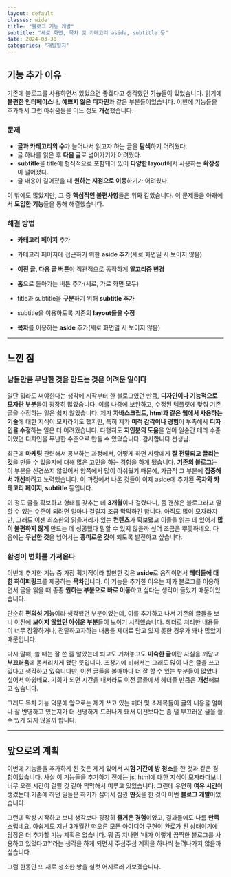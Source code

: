 ```yaml
---
layout: default
classes: wide
title: "블로그 기능 개발"
subtitle: "세로 화면, 목차 및 카테고리 aside, subtitle 등"
date: 2024-03-30
categories: "개발일지"
---
```


## 기능 추가 이유

기존에 블로그를 사용하면서 있었으면 좋겠다고 생각했던 **기능**들이 있었습니다. 읽기에 **불편한 인터페이스**나, **예쁘지 않은 디자인**과 같은 부분들이었습니다. 이번에 기능들을 추가해서 그런 아쉬움들을  어느 정도 **개선**했습니다.

### 문제

* **글과 카테고리의 수**가 늘어나서 읽고자 하는 글을 **탐색**하기 어려웠다.
* 글 하나를 읽은 후 **다음 글**로 넘어가기가 어려웠다.
* **subtitle**을 title에 형식적으로 포함돼어 있어 **다양한 layout**에서 사용하는 **확장성**이 떨어졌다.
* 글 내용이 길어졌을 때 **원하는 지점으로 이동**하기가 어려웠다.

이 밖에도 많았지만, 그 중 **핵심적인 불편사항**들은 위와 같았습니다. 이 문제들을 아래에서 **도입한 기능**들을 통해 해결했습니다.

### 해결 방법

* **카테고리 페이지** 추가
* 카테고리 페이지에 접근하기 위한 **aside 추가**(세로 화면일 시 보이지 않음)

* **이전 글, 다음 글 버튼**이 직관적으로 동작하게 **알고리즘 변경**
* **홈**으로 돌아가는 버튼 추가(세로, 가로 화면 모두)

* title과 subtitle을 **구분**하기 위해 **subtitle 추가**
* subtitle을 이용하도록 기존의 **layout들을 수정**

* **목차**를 이용하는 **aside** 추가(세로 화면일 시 보이지 않음)

---

## 느낀 점

### 남들만큼 무난한 것을 만드는 것은 어려운 일이다

일단 뭐라도 써야한다는 생각에 시작부터 한 블로그였던 만큼, **디자인이나 기능적으로 모자란 부분**들이 굉장히 많았습니다. 이를 나중에 보완하고, 수정된 템플릿에 맞춰 기존 글을 수정하는 일은 쉽지 않았습니다. 제가 **자바스크립트, html과 같은 웹에서 사용하는 기술**에 대한 지식이 모자라기도 했지만, 특히 제가 **미적 감각이나 경험**이 부족해서 **디자인을 수정**하는 일은 더 어려웠습니다. 다행히도 **지인분의 도움**을 얻어 일순간 테러 수준이었던 디자인을 무난한 수준으로 만들 수 있었습니다. 감사합니다 선생님.

최근에 **마케팅** 관련해서 공부하는 과정에서, 어떻게 하면 사람에게 **잘 전달되고 끌리는 것**을 만들 수 있을지에 대해 많은 고민을 하는 경험을 하게 됐습니다. **기존의 블로그**는 이 부분을 신경쓰지 않았어서 양쪽에서 많이 아쉬웠기 때문에, 가급적 그 부분에 **집중해서 개선**하려고 노력했습니다. 이 과정에서 나온 것들이 이제 aside에 추가된 **목차와 카테고리 페이지, subtitle** 등입니다.

이 정도 글을 확보하고 형태를 갖추는 데 **3개월**이나 걸렸다니, 좀 괜찮은 블로그라고 말할 수 있는 수준이 되려면 얼마나 걸릴지 조금 막막하긴 합니다. 아직도 많이 모자라지만, 그래도 이젠 최소한의 읽을거리가 있는 **컨텐츠**가 확보됐고 이들을 읽는 데 있어서 **많이 불편하지 않게** 만드는 데 성공했다 말할 수 있지 않을까 싶어 조금은 뿌듯하네요. 다음에는 **무난한 것**을 넘어서는 **흥미로운 것**이 되도록 발전하고 싶습니다.

### 환경이 변화를 가져온다

이번에 추가한 기능 중 가장 획기적이라 할만한 것은 **aside**로 움직이면서 **헤더들에 대한 하이퍼링크**를 제공하는 **목차**입니다. 이 기능을 추가한 이유는 제가 블로그를 이용하면서 글을 읽을 때 종종 **원하는 부분으로 바로 이동**하고 싶다는 생각이 들었기 때문이었습니다.

단순히 **편의성 기능**이라 생각했던 부분이었는데, 이를 추가하고 나서 기존의 글들을 보니 이전에 **보이지 않았던 아쉬운 부분**들이 보이기 시작했습니다. 헤더로 처리한 내용들이 너무 장황하거나, 전달하고자하는 내용을 제대로 담고 있지 못한 경우가 꽤나 많았기 때문입니다.

다시 말해, 쓸 때는 잘 쓴 줄 알았는데 퇴고도 거쳐놓고도 **미숙한 글**이란 사실을 깨닫고 **부끄러움**에 몸서리치게 됐단 뜻입니다. 초창기에 비해서는 그래도 많이 나은 글을 쓰고 있다고 생각하고 있습니다만, 이전 글들을 볼때마다 더 잘 할 수 있는 부분들이 많았다 싶어서 아쉽네요. 기회가 되면 시간을 내서라도 이전 글들에서 헤더들 만큼은 **개선**해보고 싶습니다.

그래도 목차 기능 덕분에 앞으로는 제가 쓰고 있는 헤더 및 소제목들이 글의 내용을 얼마나 잘 반영하고 있는지가 더 선명하게 드러나게 돼서 이전보다는 좀 덜 부끄러운 글을 쓸 수 있게 되지 않을까 합니다.

---

## 앞으로의 계획

이번에 기능들을 추가하게 된 것은 제게 있어서 **시험 기간에 방 청소**를 한 것과 같은 경험이었습니다. 사실 이 기능들을 추가하기 전에는 js, html에 대한 지식이 모자라다보니 너무 오랜 시간이 걸릴 것 같아 막막해서 미루고 있었습니다. 그런데 우연히 **여유 시간**이 생겼는데 기존에 하던 일들은 하기가 싫어서 잠깐 **딴짓**을 한 것이 이번 **블로그 개발**이었습니다.

그런데 막상 시작하고 보니 생각보다 굉장히 **즐거운 경험**이었고, 결과물에도 나름 **만족**스럽네요. 아쉽게도 지난 3개월간 떠오른 모든 아이디어 구현이 완료가 된 상태이기에 당장은 더 추가할 기능 계획은 없습니다. 뭐 좀 지나면 '내가 이렇게 끔찍한 블로그를 사용하고 있었다고?'라는 생각을 하게 되면서 주섬주섬 계획을 하나씩 늘려나가지 않을까 싶습니다.

그럼 한동안 또 새로 청소한 방을 실컷 어지르러 가보겠습니다.

